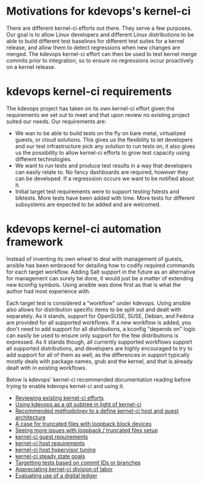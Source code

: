 # Motivations for kdevops's kernel-ci

There are different kernel-ci efforts out there. They serve a few purposes.
Our goal is to allow Linux developers and different Linux distributions to be
able to build different test baselines for different test suites for a kernel
release, and allow them to detect regressions when new changes are merged.
The kdevops kernel-ci effort can then be used to test kernel merge commits
prior to integration, so to ensure no regressions occur proactively on a
kernel release.

# kdevops kernel-ci requirements

The kdevops project has taken on its own kernel-ci effort given the requirements
we set out to meet and that upon review no existing project suited our needs.
Our requirements are:

  * We wan to be able to build tests on the fly on bare metal, virtualized
    guests, or cloud solutions. This gives us the flexibility to let developers
    and our test infrastructure pick any solution to run tests on, it also gives
    us the possibility to allow kernel-ci efforts to grow test capacity using
    different technologies.
  * We want to run tests and produce test results in a way that developers can
    easily relate to. No fancy dashboards are required, however they can be
    developed. If a regresssion occurs we want to be notified about it.
  * Initial target test requirements were to support testing fstests and
    blktests. More tests have been added with time. More tests for different
    subsystems are expected to be added and are welcomed.

# kdevops kernel-ci automation framework

Instead of inventing its own wheel to deal with management of guests, ansible
has been embraced for detailing how to codify required commands for each
target workflow. Adding Salt support in the future as an alternative for
management can surely be done, it would just be a matter of extending new
kconfig symbols. Using ansible was done first as that is what the author had
most experience with.

Each target test is considered a "workflow" under kdevops. Using ansible also
allows for distribution specific items to be split out and dealt with
separately. As it stands, support for OpenSUSE, SUSE, Debian, and Fedora are
provided for all supported workflows. If a new workflow is added, you don't
need to add support for all distributions, a kconfig "depends on" logic can
easily be used to ensure only support for the few distributions is expressed.
As it stands though, all currently supported workflows support all supported
distributions, and developers are highly encouraged to try to add support for
all of them as well, as the differences in support typically mostly deals with
package names, grub and the kernel, and that is already dealt with in existing
workflows.

Below is kdevops' kernel-ci recommended documentation reading before trying to
enable kdevops kernel-ci and using it.

  * [Reviewing existing kernel-ci efforts](review-existing-kernel-ci-efforts.md)
  * [Using kdevops as a git subtree in light of kernel-ci](kdevops-subtree-recommeded.md)
  * [Recommended methodology to a define kernel-ci host and guest architecture](recommendations-kernel-ci-architeture.md)
  * [A case for truncated files with loopback block devices](/docs/testing-with-loopback.md)
  * [Seeing more issues with loopback / truncated files setup](/docs/seeing-more-issues.md)
  * [kernel-ci guest requirements](kernel-ci-guest.md)
  * [kernel-ci host requirements](kernel-ci-host.md)
  * [kernel-ci host hypervisor tuning](kernel-ci-hypervisor-tuning.md)
  * [kernel-ci steady state goals](kernel-ci-steady-state-goal.md)
  * [Targetting tests based on commit IDs or branches](kernel-ci-test-trigger-code-inferences.md)
  * [Appreciating kernel-ci division of labor](kernel-ci-division-of-labor.md)
  * [Evaluating use of a digital ledger](kernel-ci-digital-ledger.md)
